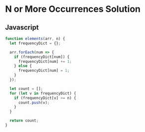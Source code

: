 # N or More Occurrences Solution

## Javascript

```js
function elements(arr, n) {
  let frequencyDict = {};

  arr.forEach(num => {
    if (frequencyDict[num]) {
      frequencyDict[num] += 1;
    } else {
      frequencyDict[num] = 1;
    }
  });

  let count = [];
  for (let v in frequencyDict) {
    if (frequencyDict[v] >= n) {
      count.push(v);
    }
  }

  return count;
}
```
